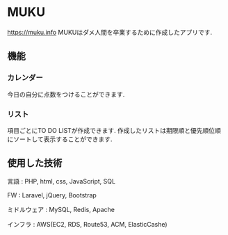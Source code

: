 # MUKU
https://muku.info
MUKUはダメ人間を卒業するために作成したアプリです.

## 機能
### カレンダー
今日の自分に点数をつけることができます.

### リスト
項目ごとにTO DO LISTが作成できます. 作成したリストは期限順と優先順位順にソートして表示することができます.

## 使用した技術
言語     : PHP, html, css, JavaScript, SQL

FW       : Laravel, jQuery, Bootstrap

ミドルウェア : MySQL, Redis, Apache

インフラ   : AWS(EC2, RDS, Route53, ACM, ElasticCashe)
